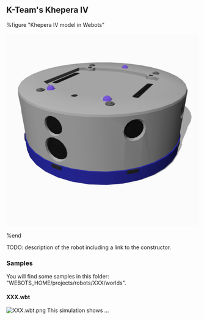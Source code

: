 ## K-Team's Khepera IV

%figure "Khepera IV model in Webots"

![model.png](images/robots/khepera4/model.png)

%end

TODO: description of the robot including a link to the constructor.

### Samples

You will find some samples in this folder: "WEBOTS\_HOME/projects/robots/XXX/worlds".

#### XXX.wbt

![XXX.wbt.png](images/robots/XXX/XXX.wbt.png) This simulation shows ...
